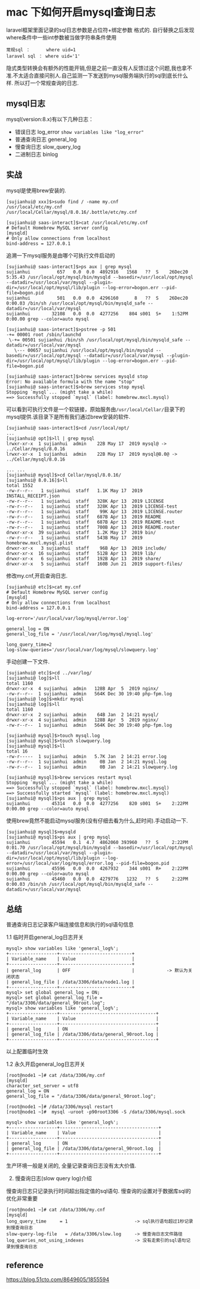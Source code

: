# mac 下如何开启mysql查询日志

laravel框架里面记录的sql日志参数是占位符+绑定参数 格式的. 自行替换之后发现where条件中一些int参数被当做字符串条件使用

    常规sql ：      where uid=1
    laravel sql ： where uid='1' 

隐式类型转换会有额外的性能开销,但是之前一直没有人反馈过这个问题,我也拿不准.不太适合直接问别人.自己监测一下发送到mysql服务端执行的sql到底长什么样.
所以打一个常规查询的日志.    

## mysql日志

mysql(version:8.x)有以下几种日志：

 - 错误日志      log_error  `show variables like "log_error"`
 - 普通查询日志   general_log
 - 慢查询日志     slow_query_log
 - 二进制日志     binlog

## 实战

mysql是使用brew安装的.

    [sujianhui@ xxx]$>sudo find / -name my.cnf
    /usr/local/etc/my.cnf
    /usr/local/Cellar/mysql/8.0.16/.bottle/etc/my.cnf

    [sujianhui@ saas-interact]$>cat /usr/local/etc/my.cnf 
    # Default Homebrew MySQL server config
    [mysqld]
    # Only allow connections from localhost
    bind-address = 127.0.0.1

追溯一下mysql服务是由哪个可执行文件启动的
    
    [sujianhui@ saas-interact]$>ps aux | grep mysql
    sujianhui          657   0.0  0.0  4892916   1568   ??  S    26Dec20   5:35.43 /usr/local/opt/mysql/bin/mysqld --basedir=/usr/local/opt/mysql --datadir=/usr/local/var/mysql --plugin-dir=/usr/local/opt/mysql/lib/plugin --log-error=bogon.err --pid-file=bogon.pid
    sujianhui          501   0.0  0.0  4296160      8   ??  S    26Dec20   0:00.03 /bin/sh /usr/local/opt/mysql/bin/mysqld_safe --datadir=/usr/local/var/mysql
    sujianhui        32108   0.0  0.0  4277256    804 s001  S+    1:52PM   0:00.00 grep --color=auto mysql
    
    [sujianhui@ saas-interact]$>pstree -p 501
    -+= 00001 root /sbin/launchd
     \-+= 00501 sujianhui /bin/sh /usr/local/opt/mysql/bin/mysqld_safe --datadir=/usr/local/var/mysql
       \--- 00657 sujianhui /usr/local/opt/mysql/bin/mysqld --basedir=/usr/local/opt/mysql --datadir=/usr/local/var/mysql --plugin-dir=/usr/local/opt/mysql/lib/plugin --log-error=bogon.err --pid-file=bogon.pid

    [sujianhui@ saas-interact]$>brew services mysqld stop
    Error: No available formula with the name "stop" 
    [sujianhui@ saas-interact]$>brew services stop mysql
    Stopping `mysql`... (might take a while)
    ==> Successfully stopped `mysql` (label: homebrew.mxcl.mysql)
    
可以看到可执行文件是一个软链接，原始服务由`/usr/local/Cellar/`目录下的mysql提供.该目录下是所有我们通过brew安装的软件.
 
    [sujianhui@ saas-interact]$>cd /usr/local/opt/
    ...
    [sujianhui@ opt]$>ll | grep mysql
    lrwxr-xr-x  1 sujianhui  admin    22B May 17  2019 mysql@ -> ../Cellar/mysql/8.0.16
    lrwxr-xr-x  1 sujianhui  admin    22B May 17  2019 mysql@8.0@ -> ../Cellar/mysql/8.0.16
    
    ... ... 
    [sujianhui@ mysql]$>cd Cellar/mysql/8.0.16/
    [sujianhui@ 8.0.16]$>ll
    total 1552
    -rw-r--r--   1 sujianhui  staff   1.1K May 17  2019 INSTALL_RECEIPT.json
    -rw-r--r--   1 sujianhui  staff   328K Apr 13  2019 LICENSE
    -rw-r--r--   1 sujianhui  staff   328K Apr 13  2019 LICENSE-test
    -rw-r--r--   1 sujianhui  staff    99K Apr 13  2019 LICENSE.router
    -rw-r--r--   1 sujianhui  staff   687B Apr 13  2019 README
    -rw-r--r--   1 sujianhui  staff   687B Apr 13  2019 README-test
    -rw-r--r--   1 sujianhui  staff   700B Apr 13  2019 README.router
    drwxr-xr-x  39 sujianhui  staff   1.2K May 17  2019 bin/
    -rw-r--r--   1 sujianhui  staff   543B May 17  2019 homebrew.mxcl.mysql.plist
    drwxr-xr-x   3 sujianhui  staff    96B Apr 13  2019 include/
    drwxr-xr-x  16 sujianhui  staff   512B Apr 13  2019 lib/
    drwxr-xr-x   6 sujianhui  staff   192B Apr 13  2019 share/
    drwxr-xr-x   5 sujianhui  staff   160B Jun 21  2019 support-files/


修改my.cnf,开启查询日志.

    [sujianhui@ etc]$>cat my.cnf 
    # Default Homebrew MySQL server config
    [mysqld]
    # Only allow connections from localhost
    bind-address = 127.0.0.1
    
    log-error='/usr/local/var/log/mysql/error.log'
    
    general_log = ON
    general_log_file = '/usr/local/var/log/mysql/mysql.log'
    
    long_query_time=2
    log-slow-queries='/usr/local/var/log/mysql/slowquery.log'

手动创建一下文件.
                      
    [sujianhui@ etc]$>cd ../var/log/
    [sujianhui@ log]$>ll
    total 1160
    drwxr-xr-x  4 sujianhui  admin   128B Apr  5  2019 nginx/
    -rw-r--r--  1 sujianhui  admin   564K Dec 30 19:40 php-fpm.log
    [sujianhui@ log]$>mkdir mysql
    [sujianhui@ log]$>ll
    total 1160
    drwxr-xr-x  2 sujianhui  admin    64B Jan  2 14:21 mysql/
    drwxr-xr-x  4 sujianhui  admin   128B Apr  5  2019 nginx/
    -rw-r--r--  1 sujianhui  admin   564K Dec 30 19:40 php-fpm.log

    [sujianhui@ mysql]$>touch mysql.log
    [sujianhui@ mysql]$>touch slowquery.log
    [sujianhui@ mysql]$>ll
    total 16
    -rw-r-----  1 sujianhui  admin   5.7K Jan  2 14:21 error.log
    -rw-r--r--  1 sujianhui  admin     0B Jan  2 14:21 mysql.log
    -rw-r--r--  1 sujianhui  admin     0B Jan  2 14:21 slowquery.log

    [sujianhui@ mysql]$>brew services restart mysql
    Stopping `mysql`... (might take a while)
    ==> Successfully stopped `mysql` (label: homebrew.mxcl.mysql)
    ==> Successfully started `mysql` (label: homebrew.mxcl.mysql)
    [sujianhui@ mysql]$>ps aux | grep mysql
    sujianhui        45314   0.0  0.0  4277256    820 s001  S+    2:22PM   0:00.00 grep --color=auto mysql
    
使用brew竟然不能启动mysql服务(没有仔细去看为什么,赶时间).手动启动一下.
    
    [sujianhui@ mysql]$>mysqld
    [sujianhui@ mysql]$>ps aux | grep mysql
    sujianhui        45594   0.1  4.7  4862060 393960   ??  S     2:22PM   0:01.70 /usr/local/opt/mysql/bin/mysqld --basedir=/usr/local/opt/mysql --datadir=/usr/local/var/mysql --plugin-dir=/usr/local/opt/mysql/lib/plugin --log-error=/usr/local/var/log/mysql/error.log --pid-file=bogon.pid
    sujianhui        45596   0.0  0.0  4267932    344 s001  R+    2:22PM   0:00.00 grep --color=auto mysql
    sujianhui        45460   0.0  0.0  4279776   1232   ??  S     2:22PM   0:00.03 /bin/sh /usr/local/opt/mysql/bin/mysqld_safe --datadir=/usr/local/var/mysql

## 总结


普通查询日志记录客户端连接信息和执行的sql语句信息

1.1 临时开启general_log日志开关

    mysql> show variables like 'general_log%';
    +------------------+---------------------------+
    | Variable_name    | Value                     |
    +------------------+---------------------------+
    | general_log      | OFF                       |            -> 默认为关闭状态
    | general_log_file | /data/3306/data/node1.log |
    +------------------+---------------------------+
    mysql> set global general_log = ON;
    mysql> set global general_log_file = "/data/3306/data/general_90root.log";
    mysql> show variables like 'general_log%';
    +------------------+------------------------------------+
    | Variable_name    | Value                              |
    +------------------+------------------------------------+
    | general_log      | ON                                 |
    | general_log_file | /data/3306/data/general_90root.log |
    +------------------+------------------------------------+
    
以上配置临时生效

1.2 永久开启general_log日志开关

    [root@node1 ~]# cat /data/3306/my.cnf
    [mysqld]
    character_set_server = utf8
    general_log = ON
    general_log_file = "/data/3306/data/general_90root.log";
      
    [root@node1 ~]# /data/3306/mysql restart
    [root@node1 ~]#  mysql -uroot -p90root3306 -S /data/3306/mysql.sock
    
    mysql> show variables like 'general_log%';
    +------------------+-------------------------------------+
    | Variable_name    | Value                               |
    +------------------+-------------------------------------+
    | general_log      | ON                                  |
    | general_log_file | /data/3306/data/general_90root.log  |
    +------------------+-------------------------------------+
    
    
生产环境一般是关闭的, 全量记录查询日志没有太大价值. 

2. 慢查询日志(slow query log)介绍

慢查询日志只记录执行时间超出指定值的sql语句. 慢查询的设置对于数据库sql的优化非常重要

    [root@node1 ~]# cat /data/3306/my.cnf
    [mysqld]
    long_query_time     = 1                         -> sql执行语句超过1秒记录到慢查询日志
    slow-query-log-file   = /data/3306/slow.log     -> 慢查询日志文件路径
    log_queries_not_using_indexes                   -> 没有走索引的sql语句记录到慢查询日志

## reference

https://blog.51cto.com/8649605/1855594